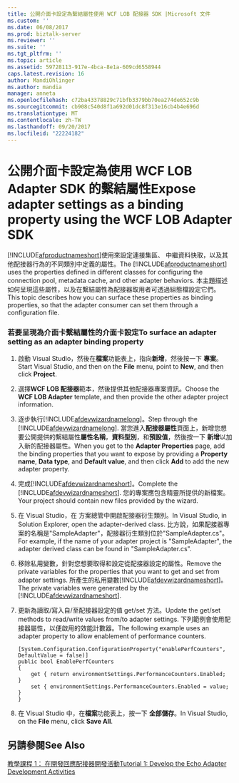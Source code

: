```yaml
---
title: 公開介面卡設定為繫結屬性使用 WCF LOB 配接器 SDK |Microsoft 文件
ms.custom: ''
ms.date: 06/08/2017
ms.prod: biztalk-server
ms.reviewer: ''
ms.suite: ''
ms.tgt_pltfrm: ''
ms.topic: article
ms.assetid: 59728113-917e-4bca-8e1a-609cd6558944
caps.latest.revision: 16
author: MandiOhlinger
ms.author: mandia
manager: anneta
ms.openlocfilehash: c72ba43378829c71bfb3379bb70ea274de652c9b
ms.sourcegitcommit: cb908c540d8f1a692d01dc8f313e16cb4b4e696d
ms.translationtype: MT
ms.contentlocale: zh-TW
ms.lasthandoff: 09/20/2017
ms.locfileid: "22224182"
---
```

# <a name="expose-adapter-settings-as-a-binding-property-using-the-wcf-lob-adapter-sdk"></a><span data-ttu-id="89cf1-102">公開介面卡設定為使用 WCF LOB Adapter SDK 的繫結屬性</span><span class="sxs-lookup"><span data-stu-id="89cf1-102">Expose adapter settings as a binding property using the WCF LOB Adapter SDK</span></span>
<span data-ttu-id="89cf1-103">[!INCLUDE[afproductnameshort](../../includes/afproductnameshort-md.md)]使用來設定連接集區、 中繼資料快取，以及其他配接器行為的不同類別中定義的屬性。</span><span class="sxs-lookup"><span data-stu-id="89cf1-103">The [!INCLUDE[afproductnameshort](../../includes/afproductnameshort-md.md)] uses the properties defined in different classes for configuring the connection pool, metadata cache, and other adapter behaviors.</span></span> <span data-ttu-id="89cf1-104">本主題描述如何呈現這些屬性，以及在繫結屬性為配接器取用者可透過組態檔設定它們。</span><span class="sxs-lookup"><span data-stu-id="89cf1-104">This topic describes how you can surface these properties as binding properties, so that the adapter consumer can set them through a configuration file.</span></span>  
  
### <a name="to-surface-an-adapter-setting-as-an-adapter-binding-property"></a><span data-ttu-id="89cf1-105">若要呈現為介面卡繫結屬性的介面卡設定</span><span class="sxs-lookup"><span data-stu-id="89cf1-105">To surface an adapter setting as an adapter binding property</span></span>  
  
1.  <span data-ttu-id="89cf1-106">啟動 Visual Studio，然後在**檔案**功能表上，指向**新增**，然後按一下 **專案**。</span><span class="sxs-lookup"><span data-stu-id="89cf1-106">Start Visual Studio, and then on the **File** menu, point to **New**, and then click **Project**.</span></span>  
  
2.  <span data-ttu-id="89cf1-107">選擇**WCF LOB 配接器**範本，然後提供其他配接器專案資訊。</span><span class="sxs-lookup"><span data-stu-id="89cf1-107">Choose the **WCF LOB Adapter** template, and then provide the other adapter project information.</span></span>  
  
3.  <span data-ttu-id="89cf1-108">逐步執行[!INCLUDE[afdevwizardnamelong](../../includes/afdevwizardnamelong-md.md)]。</span><span class="sxs-lookup"><span data-stu-id="89cf1-108">Step through the [!INCLUDE[afdevwizardnamelong](../../includes/afdevwizardnamelong-md.md)].</span></span> <span data-ttu-id="89cf1-109">當您進入**配接器屬性**頁面上，新增您想要公開提供的繫結屬性**屬性名稱**，**資料型別**，和**預設值**，然後按一下 **新增**以加入新的配接器屬性。</span><span class="sxs-lookup"><span data-stu-id="89cf1-109">When you get to the **Adapter Properties** page, add the binding properties that you want to expose by providing a **Property name**, **Data type**, and **Default value**, and then click **Add** to add the new adapter property.</span></span>  
  
4.  <span data-ttu-id="89cf1-110">完成[!INCLUDE[afdevwizardnameshort](../../includes/afdevwizardnameshort-md.md)]。</span><span class="sxs-lookup"><span data-stu-id="89cf1-110">Complete the [!INCLUDE[afdevwizardnameshort](../../includes/afdevwizardnameshort-md.md)].</span></span> <span data-ttu-id="89cf1-111">您的專案應包含精靈所提供的新檔案。</span><span class="sxs-lookup"><span data-stu-id="89cf1-111">Your project should contain new files provided by the wizard.</span></span>  
  
5.  <span data-ttu-id="89cf1-112">在 Visual Studio，在 方案總管中開啟配接器衍生類別。</span><span class="sxs-lookup"><span data-stu-id="89cf1-112">In Visual Studio, in Solution Explorer, open the adapter-derived class.</span></span> <span data-ttu-id="89cf1-113">比方說，如果配接器專案的名稱是"SampleAdapter"，配接器衍生類別位於"SampleAdapter.cs"。</span><span class="sxs-lookup"><span data-stu-id="89cf1-113">For example, if the name of your adapter project is "SampleAdapter", the adapter derived class can be found in "SampleAdapter.cs".</span></span>  
  
6.  <span data-ttu-id="89cf1-114">移除私用變數，針對您想要取得和設定從配接器設定的屬性。</span><span class="sxs-lookup"><span data-stu-id="89cf1-114">Remove the private variables for the properties that you want to get and set from adapter settings.</span></span> <span data-ttu-id="89cf1-115">所產生的私用變數[!INCLUDE[afdevwizardnameshort](../../includes/afdevwizardnameshort-md.md)]。</span><span class="sxs-lookup"><span data-stu-id="89cf1-115">The private variables were generated by the [!INCLUDE[afdevwizardnameshort](../../includes/afdevwizardnameshort-md.md)].</span></span>  
  
7.  <span data-ttu-id="89cf1-116">更新為讀取/寫入自/至配接器設定的值 get/set 方法。</span><span class="sxs-lookup"><span data-stu-id="89cf1-116">Update the get/set methods to read/write values from/to adapter settings.</span></span> <span data-ttu-id="89cf1-117">下列範例會使用配接器屬性，以便啟用的效能計數器。</span><span class="sxs-lookup"><span data-stu-id="89cf1-117">The following example uses an adapter property to allow enablement of performance counters.</span></span>  
  
    ```  
    [System.Configuration.ConfigurationProperty("enablePerfCounters", DefaultValue = false)]  
    public bool EnablePerfCounters  
    {  
        get { return environmentSettings.PerformanceCounters.Enabled;    }  
        set { environmentSettings.PerformanceCounters.Enabled = value; }  
    }  
    ```  
  
8.  <span data-ttu-id="89cf1-118">在 Visual Studio 中，在**檔案**功能表上，按一下 **全部儲存**。</span><span class="sxs-lookup"><span data-stu-id="89cf1-118">In Visual Studio, on the **File** menu, click **Save All**.</span></span>  
  
## <a name="see-also"></a><span data-ttu-id="89cf1-119">另請參閱</span><span class="sxs-lookup"><span data-stu-id="89cf1-119">See Also</span></span>  
 <span data-ttu-id="89cf1-120">[教學課程 1： 在開發回應配接器](../../adapters-and-accelerators/wcf-lob-adapter-sdk/tutorial-1-develop-the-echo-adapter.md)[開發活動](../../esb-toolkit/development-activities.md)</span><span class="sxs-lookup"><span data-stu-id="89cf1-120">[Tutorial 1: Develop the Echo Adapter](../../adapters-and-accelerators/wcf-lob-adapter-sdk/tutorial-1-develop-the-echo-adapter.md) [Development Activities](../../esb-toolkit/development-activities.md)</span></span>